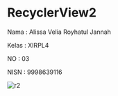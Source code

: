 # RecyclerView2
Nama : Alissa Velia Royhatul Jannah

Kelas : XIRPL4

NO : 03

NISN : 9998639116

![r2](https://cloud.githubusercontent.com/assets/22128652/20029244/b54419ce-a379-11e6-9e7e-24acde6e1b93.JPG)

